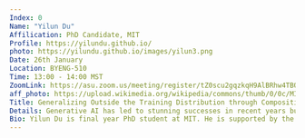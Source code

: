 ```yaml
---
Index: 0
Name: "Yilun Du"
Affilication: PhD Candidate, MIT
Profile: https://yilundu.github.io/
photo: https://yilundu.github.io/images/yilun3.png
Date: 26th January
Location: BYENG-510
Time: 13:00 - 14:00 MST
ZoomLink: https://asu.zoom.us/meeting/register/tZ0scu2gqzkqH9AlBRhw4TBQBlU2a4ZsC_ZV
aff_photo: https://upload.wikimedia.org/wikipedia/commons/thumb/0/0c/MIT_logo.svg/2560px-MIT_logo.svg.png
Title: Generalizing Outside the Training Distribution through Compositional Generation
Details: Generative AI has led to stunning successes in recent years but is fundamentally limited by the amount of data available.  This is especially limiting in the embodied setting – where an agent must make decisions in completely new environments. In this talk, I’ll introduce the idea of compositional generative modeling, which can significantly reduce needed data requirements by building complex generative models from smaller constituents. I’ll first introduce the idea of energy-based models and illustrate how they enable compositional generative modeling. I’ll then illustrate how such compositional models enable the synthesis of complex plans in novel environments as well as complex visual scenes in unseen environments. Finally, I'll show how such compositionality can be applied to multimodal models to construct decision making systems that can hierarchically plan to solve long-horizon problems.
Bio: Yilun Du is final year PhD student at MIT. He is supported by the NSF Graduate Research Fellowship and was previously a research fellow at OpenAI, a visiting researcher at FAIR and a student researcher at Google Deepmind.
---
```

